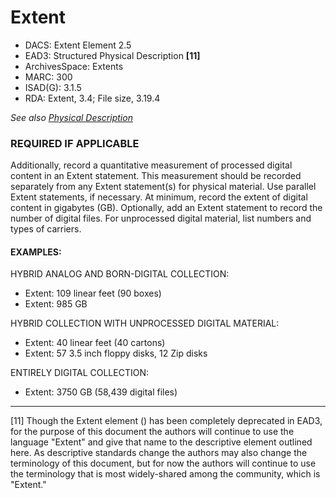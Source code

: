 # Extent

* DACS: Extent Element 2.5
* EAD3: Structured Physical Description <physdescstructured>**[11]**
* ArchivesSpace: Extents
* MARC: 300
* ISAD(G): 3.1.5
* RDA: Extent, 3.4; File size, 3.19.4

_See also [Physical Description](https://github.com/shirapeltzman/uc-guidelines/blob/master/DESCRIPTIVE_ELEMENTS/physical_description.md)_

### REQUIRED IF APPLICABLE
Additionally, record a quantitative measurement of processed digital content in an Extent statement. This measurement should be recorded separately from any Extent statement(s) for physical material. Use parallel Extent statements, if necessary. At minimum, record the extent of digital content in gigabytes (GB). Optionally, add an Extent statement to record the number of digital files.  For unprocessed digital material, list numbers and types of carriers.

#### EXAMPLES:
HYBRID ANALOG AND BORN-DIGITAL COLLECTION:
* Extent: 109 linear feet (90 boxes)
* Extent: 985 GB

HYBRID COLLECTION WITH UNPROCESSED DIGITAL MATERIAL:
* Extent: 40 linear feet (40 cartons)
* Extent: 57 3.5 inch floppy disks, 12 Zip disks

ENTIRELY DIGITAL COLLECTION:
* Extent: 3750 GB (58,439 digital files)

___
[11] Though the Extent element (<extent>) has been completely deprecated in EAD3, for the purpose of this document the authors will continue to use the language "Extent" and give that name to the descriptive element outlined here. As descriptive standards change the authors may also change the terminology of this document, but for now the authors will continue to use the terminology that is most widely-shared among the community, which is "Extent." 
